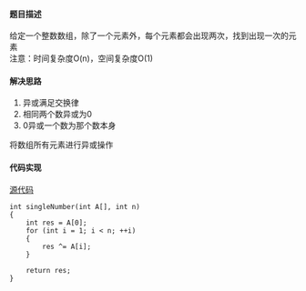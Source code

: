#### 题目描述

给定一个整数数组，除了一个元素外，每个元素都会出现两次，找到出现一次的元素  
注意：时间复杂度O(n)，空间复杂度O(1)

#### 解决思路

1. 异或满足交换律 
2. 相同两个数异或为0
3. 0异或一个数为那个数本身

将数组所有元素进行异或操作

#### 代码实现

[源代码](/Array/single_number.cpp)

```
int singleNumber(int A[], int n)
{
	int res = A[0];
	for (int i = 1; i < n; ++i)
	{
		res ^= A[i];
	}

	return res;
}
```